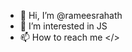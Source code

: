 - 👋 Hi, I’m @rameesrahath
- 👀 I’m interested in JS
- 📫 How to reach me </>

<!---
rameesrahath/rameesrahath is a ✨ special ✨ repository because its `README.md` (this file) appears on your GitHub profile.
You can click the Preview link to take a look at your changes.
--->
